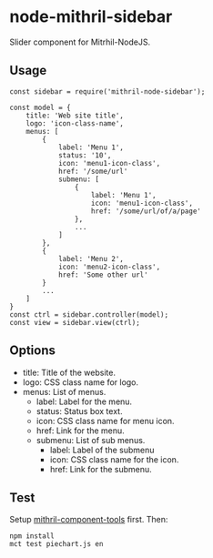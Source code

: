 node-mithril-sidebar
==================================
Slider component for Mitrhil-NodeJS.

Usage
-----
    
    const sidebar = require('mithril-node-sidebar');

    const model = {
        title: 'Web site title',
        logo: 'icon-class-name',
        menus: [
            {
                label: 'Menu 1',
                status: '10',
                icon: 'menu1-icon-class',
                href: '/some/url'
                submenu: [
                    {
                        label: 'Menu 1',
                        icon: 'menu1-icon-class',
                        href: '/some/url/of/a/page'
                    },
                    ...    
                ]
            },
            {
                label: 'Menu 2',
                icon: 'menu2-icon-class',
                href: 'Some other url'
            }
            ...
        ]
    }
    const ctrl = sidebar.controller(model);
    const view = sidebar.view(ctrl);

Options
-------

* title: Title of the website.
* logo: CSS class name for logo.
* menus: List of menus.
  * label: Label for the menu.
  * status: Status box text.
  * icon: CSS class name for menu icon.
  * href: Link for the menu.
  * submenu: List of sub menus.
    * label: Label of the submenu
    * icon: CSS class name for the icon.
    * href: Link for the submenu.

Test
----
Setup [mithril-component-tools](https://github.com/mithril-components/mitthril-components-tools) first. Then:

    npm install
    mct test piechart.js en
